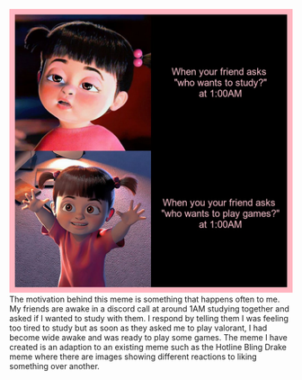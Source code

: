 
![](boo_meme.png)
The motivation behind this meme is something that happens often to me. My friends are awake in a discord call at around 1AM studying together and asked if I wanted to study with them. 
I respond by telling them I was feeling too tired to study but as soon as they asked me to play valorant, 
I had become wide awake and was ready to play some games. 
The meme I have created is an adaption to an existing meme such as the Hotline Bling Drake meme where there are images showing different reactions to liking something over another.
